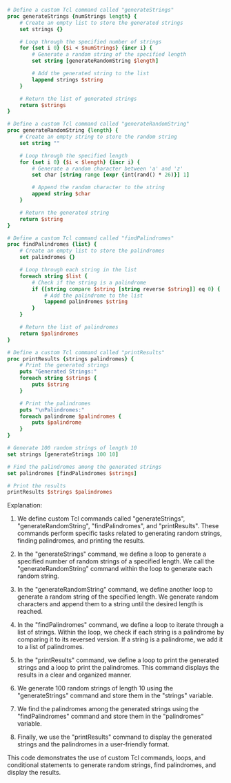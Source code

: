```tcl
# Define a custom Tcl command called "generateStrings"
proc generateStrings {numStrings length} {
    # Create an empty list to store the generated strings
    set strings {}

    # Loop through the specified number of strings
    for {set i 0} {$i < $numStrings} {incr i} {
        # Generate a random string of the specified length
        set string [generateRandomString $length]

        # Add the generated string to the list
        lappend strings $string
    }

    # Return the list of generated strings
    return $strings
}

# Define a custom Tcl command called "generateRandomString"
proc generateRandomString {length} {
    # Create an empty string to store the random string
    set string ""

    # Loop through the specified length
    for {set i 0} {$i < $length} {incr i} {
        # Generate a random character between 'a' and 'z'
        set char [string range [expr {int(rand() * 26)}] 1]

        # Append the random character to the string
        append string $char
    }

    # Return the generated string
    return $string
}

# Define a custom Tcl command called "findPalindromes"
proc findPalindromes {list} {
    # Create an empty list to store the palindromes
    set palindromes {}

    # Loop through each string in the list
    foreach string $list {
        # Check if the string is a palindrome
        if {[string compare $string [string reverse $string]] eq 0} {
            # Add the palindrome to the list
            lappend palindromes $string
        }
    }

    # Return the list of palindromes
    return $palindromes
}

# Define a custom Tcl command called "printResults"
proc printResults {strings palindromes} {
    # Print the generated strings
    puts "Generated Strings:"
    foreach string $strings {
        puts $string
    }

    # Print the palindromes
    puts "\nPalindromes:"
    foreach palindrome $palindromes {
        puts $palindrome
    }
}

# Generate 100 random strings of length 10
set strings [generateStrings 100 10]

# Find the palindromes among the generated strings
set palindromes [findPalindromes $strings]

# Print the results
printResults $strings $palindromes
```

Explanation:

1. We define custom Tcl commands called "generateStrings", "generateRandomString", "findPalindromes", and "printResults". These commands perform specific tasks related to generating random strings, finding palindromes, and printing the results.

2. In the "generateStrings" command, we define a loop to generate a specified number of random strings of a specified length. We call the "generateRandomString" command within the loop to generate each random string.

3. In the "generateRandomString" command, we define another loop to generate a random string of the specified length. We generate random characters and append them to a string until the desired length is reached.

4. In the "findPalindromes" command, we define a loop to iterate through a list of strings. Within the loop, we check if each string is a palindrome by comparing it to its reversed version. If a string is a palindrome, we add it to a list of palindromes.

5. In the "printResults" command, we define a loop to print the generated strings and a loop to print the palindromes. This command displays the results in a clear and organized manner.

6. We generate 100 random strings of length 10 using the "generateStrings" command and store them in the "strings" variable.

7. We find the palindromes among the generated strings using the "findPalindromes" command and store them in the "palindromes" variable.

8. Finally, we use the "printResults" command to display the generated strings and the palindromes in a user-friendly format.

This code demonstrates the use of custom Tcl commands, loops, and conditional statements to generate random strings, find palindromes, and display the results.